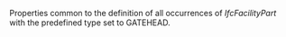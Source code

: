 Properties common to the definition of all occurrences of _IfcFacilityPart_ with the predefined type set to GATEHEAD.
